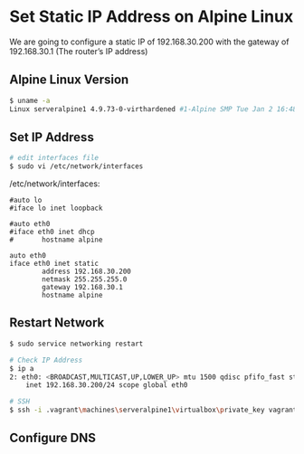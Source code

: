 # Set Static IP Address on Alpine Linux

We are going to configure a static IP of  192.168.30.200 with the gateway of  192.168.30.1 (The router’s IP address)

## Alpine Linux Version
```bash
$ uname -a
Linux serveralpine1 4.9.73-0-virthardened #1-Alpine SMP Tue Jan 2 16:48:59 UTC 2018 x86_64 Linux
```

## Set IP Address
```bash
# edit interfaces file
$ sudo vi /etc/network/interfaces
```

/etc/network/interfaces:
```
#auto lo
#iface lo inet loopback

#auto eth0
#iface eth0 inet dhcp
#       hostname alpine

auto eth0
iface eth0 inet static
        address 192.168.30.200
        netmask 255.255.255.0
        gateway 192.168.30.1
        hostname alpine
```

## Restart Network
```bash
$ sudo service networking restart

# Check IP Address
$ ip a
2: eth0: <BROADCAST,MULTICAST,UP,LOWER_UP> mtu 1500 qdisc pfifo_fast state UP qlen 1000
    inet 192.168.30.200/24 scope global eth0

# SSH
$ ssh -i .vagrant\machines\serveralpine1\virtualbox\private_key vagrant@192.168.30.200
```

## Configure DNS
